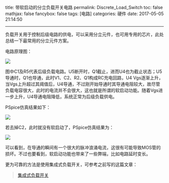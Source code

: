title: 带软启动的分立负载开关电路
permalink: Discrete_Load_Switch
toc: false
mathjax: false
fancybox: false
tags: [电路]
categories: 硬件
date: 2017-05-05 21:14:50

---

负载开关用于控制后级电路的供电，可以采用分立元件，也可用专用的芯片，此处总结一下最常用的分立元件方案。

<!--more-->

电路原理图：

![](http://gmf.shengnengjin.cn/20170505203851.png)

图中C1及R5代表后级负载电路。U5断开时，Q1截止，进而U4也为截止状态；U5导通时，Q1也导通，此时V1、C2、R2、Q1构成RC充电回路，U4 Vgs逐渐上升，当Vgs上升超过其阈值后，U4导通，不过刚开始导通时其导通电阻较大，故尽管负载电容很大，此时的电流并不会很大，这也就是所谓的软启动功能。随着Vgs进一步上升，U4导通电阻降低，系统正常为后级负载供电。

PSpice仿真结果如下：

![](http://gmf.shengnengjin.cn/20170505210411.png)

若去掉C2，此时就没有软启动了，PSpice仿真结果为：

![](http://gmf.shengnengjin.cn/20170505210633.png)

可以看到，在导通的瞬间有一个很大的脉冲浪涌电流，这很有可能导致MOS管的损坏。不过也要看到，软启动功能也带来了一些弊端，比如电路延时变长。

更为可靠的方法是使用集成式负载开关，可参考之前写的这篇文章：

> [集成式负载开关](/2016/01/24/%E9%9B%86%E6%88%90%E5%BC%8F%E8%B4%9F%E8%BD%BD%E5%BC%80%E5%85%B3/)
